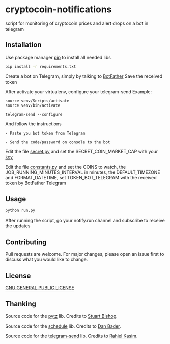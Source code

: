 # cryptocoin-notifications
script for monitoring of cryptocoin prices and alert drops on a bot in telegram

## Installation
Use package manager [pip](https://pip.pypa.io/en/stable/) to install all needed libs
```bash
pip install -r requirements.txt
```

Create a bot on Telegram, simply by talking to [BotFather](https://core.telegram.org/bots)
Save the received token

After activate your virtualenv, configure your telegram-send
Example:
```
source venv/Scripts/activate
source venv/bin/activate

telegram-send --configure
```

And follow the instructions
    
    - Paste you bot token from Telegram
    
    - Send the code/password on console to the bot

Edit the file [secret.py](https://github.com/lukeSkywallk/cryptocoin-notifications/blob/master/secret.py) and set the SECRET_COIN_MARKET_CAP with your [key](SECRET_COIN_MARKET_CAP)

Edit the file [constants.py](https://github.com/lukeSkywallk/cryptocoin-notifications/blob/master/constants.py) and set the COINS to watch, the JOB_RUNNING_MINUTES_INTERVAL in minutes, the DEFAULT_TIMEZONE and FORMAT_DATETIME, set TOKEN_BOT_TELEGRAM with the received token by BotFather Telegram

## Usage

```bash
python run.py
```

After running the script, go your notify.run channel and subscribe to receive the updates

## Contributing
Pull requests are welcome. For major changes, please open an issue first to discuss what you would like to change.

## License
[GNU GENERAL PUBLIC LICENSE](https://www.gnu.org/)

## Thanking
Source code for the [pytz](https://pypi.org/project/pytz/) lib. Credits to [Stuart Bishop](mailto:stuart@stuartbishop.net).

Source code for the [schedule](https://pypi.org/project/schedule/) lib. Credits to [Dan Bader](https://github.com/dbader).

Source code for the [telegram-send](https://pypi.org/project/telegram-send/) lib. Credits to [Rahiel Kasim](https://github.com/rahiel).